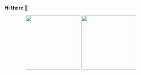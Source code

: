 ### Hi there 👋

<div align="center">
  <a href="https://github.com/rdsdo100">
  <img height="180em" src="https://github-readme-stats.vercel.app/api?username=rdsdo100&show_icons=true&theme=dark&include_all_commits=true&count_private=true"/>
  <img height="180em" src="https://github-readme-stats.vercel.app/api/top-langs/?username=rdsdo100&layout=compact&langs_count=7&theme=dark"/>
</div>
